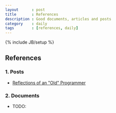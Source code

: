 ```yaml
---
layout      : post
title       : References
description : Good documents, articles and posts
category    : daily
tags        : [references, daily]
---
```

{% include JB/setup %}

## References

### 1. Posts

* [Reflections of an "Old" Programmer](http://www.bennorthrop.com/Essays/2016/reflections-of-an-old-programmer.php)

### 2. Documents

* TODO:
